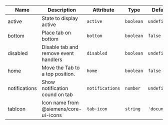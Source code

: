 | Name       | Description                   | Attribute        | Type                                      | Default             |
|------------|-------------------------------|------------------|-------------------------------------------|---------------------|
|active| State to display active | `active` | `boolean` | `undefined` |
|bottom| Place tab on bottom | `bottom` | `boolean` | `false` |
|disabled| Disable tab and remove event handlers | `disabled` | `boolean` | `undefined` |
|home| Move the Tab to a top position. | `home` | `boolean` | `false` |
|notifications| Show notification cound on tab | `notifications` | `number` | `undefined` |
|tabIcon| Icon name from @siemens/core-ui-icons | `tab-icon` | `string` | `'document'` |
